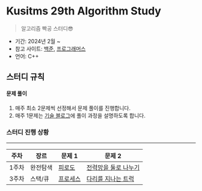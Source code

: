 # Kusitms 29th Algorithm Study

> 알고리즘 빡공 스터디😎

- 기간: 2024년 2월 ~
- 참고 사이트: [백준](https://www.acmicpc.net/), [프로그래머스](https://programmers.co.kr/)
- 언어: C++

## 스터디 규칙

#### 문제 풀이

1. 매주 최소 2문제씩 선정해서 문제 풀이를 진행합니다.
2. 매주 1문제는 [기술 블로그](https://uiop5809.tistory.com/)에 풀이 과정을 설명하도록 합니다.

### 스터디 진행 상황

---

| **주차** | **장르** | **문제 1**                                                                  | **문제 2**                                                                              |
| -------- | -------- | --------------------------------------------------------------------------- | --------------------------------------------------------------------------------------- |
| 1주차    | 완전탐색 | [피로도](https://school.programmers.co.kr/learn/courses/30/lessons/87946)   | [전력망을 둘로 나누기](https://school.programmers.co.kr/learn/courses/30/lessons/86971) |
| 3주차    | 스택/큐  | [프로세스](https://school.programmers.co.kr/learn/courses/30/lessons/42587) | [다리를 지나는 트럭](https://school.programmers.co.kr/learn/courses/30/lessons/42583)   |
